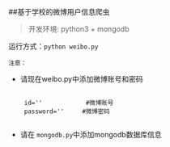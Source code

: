 ##基于学校的微博用户信息爬虫

> 开发环境: python3 + mongodb

运行方式：<code>python weibo.py</code>

    注意：

*  请现在weibo.py中添加微博账号和密码

    <code>
    id=''            #微博账号
    password=''     #微博密码
    </code>
* 请在 <code>mongodb.py</code>中添加mongodb数据库信息
